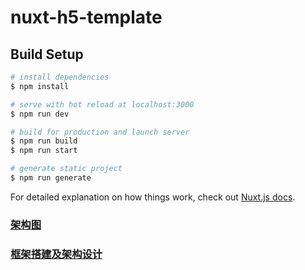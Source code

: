 # nuxt-h5-template

## Build Setup

```bash
# install dependencies
$ npm install

# serve with hot reload at localhost:3000
$ npm run dev

# build for production and launch server
$ npm run build
$ npm run start

# generate static project
$ npm run generate
```

For detailed explanation on how things work, check out [Nuxt.js docs](https://nuxtjs.org).

### [架构图](https://www.yuque.com/bywn9z/uon443/mbgase)

### [框架搭建及架构设计](https://www.yuque.com/bywn9z/uon443/xb30lz)